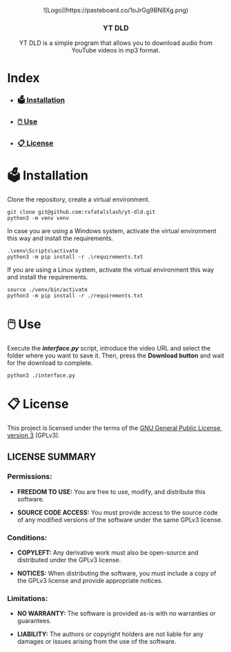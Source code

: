 <div align="center">
    ![Logo](https://pasteboard.co/1oJrGg9BN8Xg.png)

### YT DLD

YT DLD is a simple program that allows you to download audio from YouTube videos in mp3 format.
</div>

# Index
* ### [🗳️ Installation](#🗳️-installation)
* ### [🖱️ Use](#🖱️-use)
* ### [📋 License](#📋-license)

# 🗳️ Installation
Clone the repository, create a virtual environment.
```
git clone git@github.com:rxfatalslash/yt-dld.git
python3 -m venv venv
```
In case you are using a Windows system, activate the virtual environment this way and install the requirements.
```
.\venv\Scripts\activate
python3 -m pip install -r .\requirements.txt
```
If you are using a Linux system, activate the virtual environment this way and install the requirements.
```
source ./venv/bin/activate
python3 -m pip install -r ./requirements.txt
```

# 🖱️ Use
Execute the ***interface.py*** script, introduce the video URL and select the folder where you want to save it. Then, press the **Download button** and wait for the download to complete.
```
python3 ./interface.py
```

# 📋 License
This project is licensed under the terms of the [GNU General Public License, version 3](https://www.gnu.org/licenses/gpl-3.0.html) (GPLv3).

## LICENSE SUMMARY
### Permissions:

* **FREEDOM TO USE:** You are free to use, modify, and distribute this software.

* **SOURCE CODE ACCESS:** You must provide access to the source code of any modified versions of the software under the same GPLv3 license.

### Conditions:

* **COPYLEFT:** Any derivative work must also be open-source and distributed under the GPLv3 license.

* **NOTICES:** When distributing the software, you must include a copy of the GPLv3 license and provide appropriate notices.

### Limitations:

* **NO WARRANTY:** The software is provided as-is with no warranties or guarantees.

* **LIABILITY:** The authors or copyright holders are not liable for any damages or issues arising from the use of the software.

<a href="https://www.gnu.org/licenses/gpl-3.0.html" target="_blank">
  <img src="https://upload.wikimedia.org/wikipedia/commons/9/93/GPLv3_Logo.svg" width="80" height="15" />
</a>
